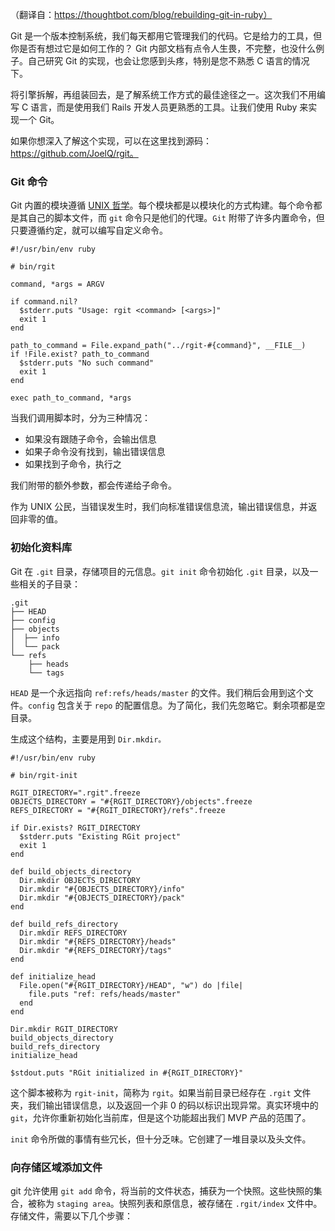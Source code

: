 （翻译自：https://thoughtbot.com/blog/rebuilding-git-in-ruby）



Git 是一个版本控制系统，我们每天都用它管理我们的代码。它是给力的工具，但你是否有想过它是如何工作的？ Git 内部文档有点令人生畏，不完整，也没什么例子。自己研究 Git 的实现，也会让您感到头疼，特别是您不熟悉 C 语言的情况下。



将引擎拆解，再组装回去，是了解系统工作方式的最佳途径之一。这次我们不用编写 C 语言，而是使用我们 Rails 开发人员更熟悉的工具。让我们使用 Ruby 来实现一个 Git。



如果你想深入了解这个实现，可以在这里找到源码：https://github.com/JoelQ/rgit。



### Git 命令



Git 内置的模块遵循  [UNIX 哲学](https://en.wikipedia.org/wiki/Unix_philosophy)。每个模块都是以模块化的方式构建。每个命令都是其自己的脚本文件，而 `git` 命令只是他们的代理。`Git` 附带了许多内置命令，但只要遵循约定，就可以编写自定义命令。



```
#!/usr/bin/env ruby

# bin/rgit

command, *args = ARGV

if command.nil?
  $stderr.puts "Usage: rgit <command> [<args>]"
  exit 1
end

path_to_command = File.expand_path("../rgit-#{command}", __FILE__)
if !File.exist? path_to_command
  $stderr.puts "No such command"
  exit 1
end

exec path_to_command, *args
```



当我们调用脚本时，分为三种情况：



- 如果没有跟随子命令，会输出信息
- 如果子命令没有找到，输出错误信息
- 如果找到子命令，执行之



我们附带的额外参数，都会传递给子命令。



作为 UNIX 公民，当错误发生时，我们向标准错误信息流，输出错误信息，并返回非零的值。



### 初始化资料库



Git 在 `.git` 目录，存储项目的元信息。`git init` 命令初始化 `.git` 目录，以及一些相关的子目录：



```
.git
├── HEAD
├── config
├── objects
│  ├── info
│  └── pack
└── refs
    ├── heads
    └── tags
```



`HEAD` 是一个永远指向 `ref:refs/heads/master` 的文件。我们稍后会用到这个文件。`config` 包含关于 `repo` 的配置信息。为了简化，我们先忽略它。剩余项都是空目录。



生成这个结构，主要是用到 `Dir.mkdir。`



```
#!/usr/bin/env ruby

# bin/rgit-init

RGIT_DIRECTORY=".rgit".freeze
OBJECTS_DIRECTORY = "#{RGIT_DIRECTORY}/objects".freeze
REFS_DIRECTORY = "#{RGIT_DIRECTORY}/refs".freeze

if Dir.exists? RGIT_DIRECTORY
  $stderr.puts "Existing RGit project"
  exit 1
end

def build_objects_directory
  Dir.mkdir OBJECTS_DIRECTORY
  Dir.mkdir "#{OBJECTS_DIRECTORY}/info"
  Dir.mkdir "#{OBJECTS_DIRECTORY}/pack"
end

def build_refs_directory
  Dir.mkdir REFS_DIRECTORY
  Dir.mkdir "#{REFS_DIRECTORY}/heads"
  Dir.mkdir "#{REFS_DIRECTORY}/tags"
end

def initialize_head
  File.open("#{RGIT_DIRECTORY}/HEAD", "w") do |file|
    file.puts "ref: refs/heads/master"
  end
end

Dir.mkdir RGIT_DIRECTORY
build_objects_directory
build_refs_directory
initialize_head

$stdout.puts "RGit initialized in #{RGIT_DIRECTORY}"
```



这个脚本被称为 `rgit-init`，简称为 `rgit`。如果当前目录已经存在 `.rgit` 文件夹，我们输出错误信息，以及返回一个非 0 的码以标识出现异常。真实环境中的 `git`，允许你重新初始化当前库，但是这个功能超出我们 MVP 产品的范围了。



`init` 命令所做的事情有些冗长，但十分乏味。它创建了一堆目录以及头文件。



### 向存储区域添加文件



git 允许使用 `git add` 命令，将当前的文件状态，捕获为一个快照。这些快照的集合，被称为 `staging area`。快照列表和原信息，被存储在 `.rgit/index` 文件中。存储文件，需要以下几个步骤：







